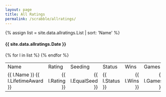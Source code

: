 ```yaml
---
layout: page
title: All Ratings
permalink: /scrabble/allratings/
---
```


{% assign list = site.data.allratings.List | sort: 'Name' %}

#### {{ site.data.allratings.Date }}
<table>
  <tr><td>Name</td><td>Rating</td><td>Seeding</td><td>Status</td><td>Wins</td><td>Games</td><td>%</td></tr>
  {% for l in list %}
    <tr><td>{{ l.Name }} {{ l.LifetimeAward }}</td><td align='right'>{{ l.Rating }}</td><td align='right'>{{ l.EqualSeed }}</td><td>{{ l.Status }}</td><td align='right'>{{ l.Wins }}</td><td align='right'>{{ l.Games }}</td><td align='right'>{{ l.PercentText }}</td></tr>
  {% endfor %}
</table>
